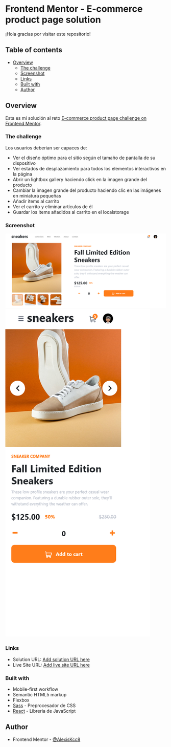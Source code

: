 # Frontend Mentor - E-commerce product page solution

¡Hola gracias por visitar este repositorio!

## Table of contents

- [Overview](#overview)
  - [The challenge](#the-challenge)
  - [Screenshot](#screenshot)
  - [Links](#links)
  - [Built with](#built-with)
  - [Author](#author)

## Overview

Esta es mi solución al reto [E-commerce product page challenge on Frontend Mentor](https://www.frontendmentor.io/challenges/ecommerce-product-page-UPsZ9MJp6).

### The challenge

Los usuarios deberian ser capaces de:

- Ver el diseño óptimo para el sitio según el tamaño de pantalla de su dispositivo
- Ver estados de desplazamiento para todos los elementos interactivos en la página
- Abrir un lightbox gallery haciendo click en la imagen grande del producto
- Cambiar la imagen grande del producto haciendo clic en las imágenes en miniatura pequeñas
- Añadir items al carrito
- Ver el carrito y eliminar artículos de él
- Guardar los items añadidos al carrito en el localstorage

### Screenshot

![](./public/Screenshot%20Desktop.png)
![](./public/Screenshot%20Movil.png)

### Links

- Solution URL: [Add solution URL here](https://github.com/AlexisKcc8/Ecommerce-product-sneakers-with-react.git)
- Live Site URL: [Add live site URL here](https://ecommerce-sneakers-with-react-alx-cc.netlify.app/)

### Built with

- Mobile-first workflow
- Semantic HTML5 markup
- Flexbox
- [Sass](https://sass-lang.com/) - Preprocesador de CSS
- [React](https://reactjs.org/) - Libreria de JavaScript

## Author

- Frontend Mentor - [@AlexisKcc8](https://www.frontendmentor.io/profile/AlexisKcc8)
